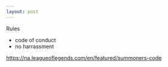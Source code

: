 ```yaml
---
layout: post
---
```


Rules

- code of conduct
- no harrassment

https://na.leagueoflegends.com/en/featured/summoners-code
